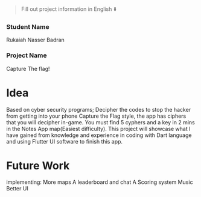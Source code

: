 

> Fill out project information in English ⬇️
### Student Name
Rukaiah Nasser Badran


### Project Name
Capture The flag!

# Idea
Based on cyber security programs; Decipher the codes to stop the hacker from getting into your phone Capture the Flag style, the app has ciphers that you will decipher in-game. You must find 5 cyphers and a key in 2 mins in the Notes App map(Easiest difficulty). This project will showcase what I have gained from knowledge and experience in coding with Dart language and using Flutter UI software to finish this app.


# Future Work 
implementing:
More maps
A leaderboard and chat
A Scoring system
Music
Better UI



